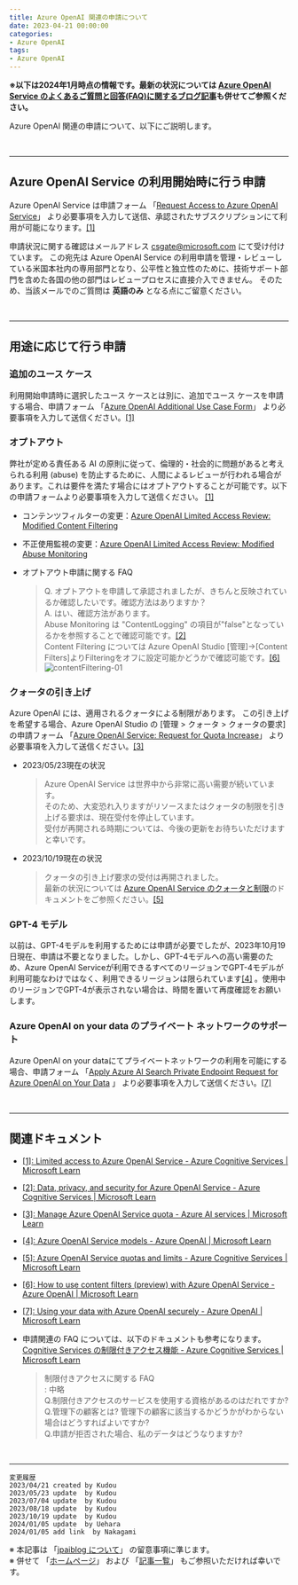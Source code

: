 ```yaml
---
title: Azure OpenAI 関連の申請について
date: 2023-04-21 00:00:00
categories:
- Azure OpenAI
tags:
- Azure OpenAI
---
```


**※以下は2024年1月時点の情報です。最新の状況については [Azure OpenAI Service のよくあるご質問と回答(FAQ)に関するブログ記事](https://jpaiblog.github.io/blog/2025/04/10/AzureOpenAIService-FAQ/)も併せてご参照ください。**

Azure OpenAI 関連の申請について、以下にご説明します。

<!-- more -->
<br>

***
## Azure OpenAI Service の利用開始時に行う申請

Azure OpenAI Service は申請フォーム 「[Request Access to Azure OpenAI Service](https://aka.ms/oai/access)」 より必要事項を入力して送信、承認されたサブスクリプションにて利用が可能になります。[[1]](https://learn.microsoft.com/en-us/legal/cognitive-services/openai/limited-access)  

申請状況に関する確認はメールアドレス csgate@microsoft.com にて受け付けています。 この宛先は Azure OpenAI Service の利用申請を管理・レビューしている米国本社内の専用部門となり、公平性と独立性のために、技術サポート部門を含めた各国の他の部門はレビュープロセスに直接介入できません。 そのため、当該メールでのご質問は **英語のみ** となる点にご留意ください。  

<br>

***
## 用途に応じて行う申請

### 追加のユース ケース
利用開始申請時に選択したユース ケースとは別に、追加でユース ケースを申請する場合、申請フォーム 「[Azure OpenAI Additional Use Case Form](https://customervoice.microsoft.com/Pages/ResponsePage.aspx?id=v4j5cvGGr0GRqy180BHbR7en2Ais5pxKtso_Pz4b1_xUM003VEJPRjRSOTZBRVZBV1E5N1lWMk1XUyQlQCN0PWcu)」 より必要事項を入力して送信ください。[[1]](https://learn.microsoft.com/en-us/legal/cognitive-services/openai/limited-access)

### オプトアウト
弊社が定める責任ある AI の原則に従って、倫理的・社会的に問題があると考えられる利用 (abuse) を防止するために、人間によるレビューが行われる場合があります。これは要件を満たす場合にはオプトアウトすることが可能です。以下の申請フォームより必要事項を入力して送信ください。 [[1]](https://learn.microsoft.com/en-us/legal/cognitive-services/openai/limited-access)  

- コンテンツフィルターの変更：[Azure OpenAI Limited Access Review:  Modified Content Filtering](https://customervoice.microsoft.com/Pages/ResponsePage.aspx?id=v4j5cvGGr0GRqy180BHbR7en2Ais5pxKtso_Pz4b1_xUMlBQNkZMR0lFRldORTdVQzQ0TEI5Q1ExOSQlQCN0PWcu) 

- 不正使用監視の変更：[Azure OpenAI Limited Access Review:
Modified Abuse Monitoring](https://customervoice.microsoft.com/Pages/ResponsePage.aspx?id=v4j5cvGGr0GRqy180BHbR7en2Ais5pxKtso_Pz4b1_xUOE9MUTFMUlpBNk5IQlZWWkcyUEpWWEhGOCQlQCN0PWcu)

- オプトアウト申請に関する FAQ   
  > Q. オプトアウトを申請して承認されましたが、きちんと反映されているか確認したいです。確認方法はありますか？  
  > A. はい、確認方法があります。   
  > Abuse Monitoring は "ContentLogging" の項目が"false"となっているかを参照することで確認可能です。[[2]](https://learn.microsoft.com/en-us/legal/cognitive-services/openai/data-privacy#how-can-a-customer-verify-if-data-storage-for-abuse-monitoring-is-off)  
  > Content Filtering については Azure OpenAI Studio [管理]->[Content Filters]よりFilteringをオフに設定可能かどうかで確認可能です。[[6]](https://learn.microsoft.com/en-us/azure/ai-services/openai/how-to/content-filters#configuring-content-filters-via-azure-openai-studio-preview)  
  ![contentFiltering-01](https://jpaiblog.github.io/images/RequestAccess-to-AzureOpenAIService/contentFiltering-01.png "contentFiltering-01")  

### クォータの引き上げ
Azure OpenAI には、適用されるクォータによる制限があります。 この引き上げを希望する場合、Azure OpenAI Studio の [管理 > クォータ > クォータの要求] の申請フォーム 「[Azure OpenAI Service: Request for Quota Increase](https://customervoice.microsoft.com/Pages/ResponsePage.aspx?id=v4j5cvGGr0GRqy180BHbR4xPXO648sJKt4GoXAed-0pUMFE1Rk9CU084RjA0TUlVSUlMWEQzVkJDNCQlQCN0PWcu)」 より必要事項を入力して送信ください。[[3]](https://learn.microsoft.com/en-us/azure/ai-services/openai/how-to/quota?tabs=rest#view-and-request-quota)  

- 2023/05/23現在の状況    
  > Azure OpenAI Service は世界中から非常に高い需要が続いています。  
  > そのため、大変恐れ入りますがリソースまたはクォータの制限を引き上げる要求は、現在受付を停止しています。  
  > 受付が再開される時期については、今後の更新をお待ちいただけますと幸いです。 

- 2023/10/19現在の状況    
  > クォータの引き上げ要求の受付は再開されました。  
  > 最新の状況については [Azure OpenAI Service のクォータと制限](https://learn.microsoft.com/en-us/azure/ai-services/openai/quotas-limits#how-to-request-increases-to-the-default-quotas-and-limits)のドキュメントをご参照ください。[[5]](https://learn.microsoft.com/en-us/azure/ai-services/openai/quotas-limits#how-to-request-increases-to-the-default-quotas-and-limits) 

### GPT-4 モデル

以前は、GPT-4モデルを利用するためには申請が必要でしたが、2023年10月19日現在、申請は不要となりました。しかし、GPT-4モデルへの高い需要のため、Azure OpenAI Serviceが利用できるすべてのリージョンでGPT-4モデルが利用可能なわけではなく、利用できるリージョンは限られています[[4]](https://learn.microsoft.com/en-us/azure/ai-services/openai/concepts/models) 。使用中のリージョンでGPT-4が表示されない場合は、時間を置いて再度確認をお願いします。

### Azure OpenAI on your data のプライベート ネットワークのサポート
Azure OpenAI on your dataにてプライベートネットワークの利用を可能にする場合、申請フォーム 「[Apply Azure AI Search Private Endpoint Request for Azure OpenAI on Your Data](https://forms.office.com/pages/responsepage.aspx?id=v4j5cvGGr0GRqy180BHbRw_T3EIZ1KNCuv_1duLJBgpUMUcwV1Y5QjI3UTVTMkhSVUo3R09NNVQxSyQlQCN0PWcu)  」 より必要事項を入力して送信ください。[[7]](https://learn.microsoft.com/ja-jp/azure/ai-services/openai/how-to/use-your-data-securely#inbound-security-networking-1)  

<br>

***
## 関連ドキュメント

- [[1]: Limited access to Azure OpenAI Service - Azure Cognitive Services | Microsoft Learn](https://learn.microsoft.com/en-us/legal/cognitive-services/openai/limited-access)  

- [[2]: Data, privacy, and security for Azure OpenAI Service - Azure Cognitive Services | Microsoft Learn](https://learn.microsoft.com/en-us/legal/cognitive-services/openai/data-privacy?context=%2Fazure%2Fcognitive-services%2Fopenai%2Fcontext%2Fcontext)  

- [[3]: Manage Azure OpenAI Service quota - Azure AI services | Microsoft Learn](https://learn.microsoft.com/en-us/azure/ai-services/openai/how-to/quota?tabs=rest#view-and-request-quota)  

- [[4]: Azure OpenAI Service models - Azure OpenAI | Microsoft Learn](https://learn.microsoft.com/en-us/azure/ai-services/openai/concepts/models#gpt-4-models)  

- [[5]: Azure OpenAI Service quotas and limits - Azure Cognitive Services | Microsoft Learn](https://learn.microsoft.com/en-us/azure/ai-services/openai/quotas-limits#how-to-request-increases-to-the-default-quotas-and-limits)   

- [[6]: How to use content filters (preview) with Azure OpenAI Service - Azure OpenAI | Microsoft Learn](https://learn.microsoft.com/en-us/azure/cognitive-services/openai/how-to/content-filters)  

- [[7]: Using your data with Azure OpenAI securely - Azure OpenAI | Microsoft Learn](https://learn.microsoft.com/en-us/azure/ai-services/openai/how-to/use-your-data-securely#inbound-security-networking-1)  

- 申請関連の FAQ については、以下のドキュメントも参考になります。  
  [Cognitive Services の制限付きアクセス機能 - Azure Cognitive Services | Microsoft Learn](https://learn.microsoft.com/ja-jp/azure/cognitive-services/cognitive-services-limited-access#faq-about-limited-access)
  > 制限付きアクセスに関する FAQ  
  > : 中略  
  > Q.制限付きアクセスのサービスを使用する資格があるのはだれですか?  
  > Q.管理下の顧客とは? 管理下の顧客に該当するかどうかがわからない場合はどうすればよいですか?  
  >Q.申請が拒否された場合、私のデータはどうなりますか?  

<br>

***
`変更履歴`  
`2023/04/21 created by Kudou`  
`2023/05/23 update  by Kudou`  
`2023/07/04 update  by Kudou`   
`2023/08/18 update  by Kudou`   
`2023/10/19 update  by Kudou`   
`2024/01/05 update  by Uehara`  
`2024/01/05 add link  by Nakagami`  

※ 本記事は 「[jpaiblog について](https://jpaiblog.github.io/blog/2020/01/01/about-jpaiblog/)」 の留意事項に準じます。  
※ 併せて 「[ホームページ](https://jpaiblog.github.io/blog/)」 および 「[記事一覧](https://jpaiblog.github.io/blog/archives/)」 もご参照いただければ幸いです。  
